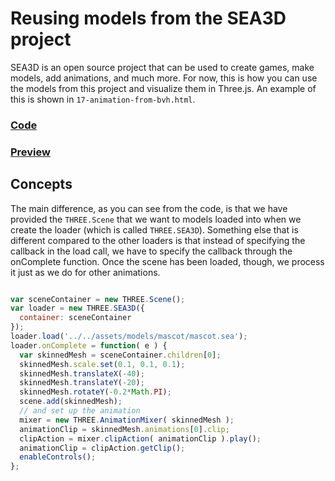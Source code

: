 # Reusing models from the SEA3D project
SEA3D is an open source project that can be used to create games, make
models, add animations, and much more.  For now, this is how you can use the models from this project 
and visualize them in Three.js. An example of this is shown in `17-animation-from-bvh.html`.

<a href="https://github.com/cg2021c/threejs-presentation-diamonds/blob/main/Learn-Three.js-Third-Edition-master/src/chapter-09/18-animation-from-sea.html"><h3>Code</h3></a>
 
 
<a href="https://cg2021c.github.io/threejs-presentation-diamonds/Learn-Three.js-Third-Edition-master/src/chapter-09/18-animation-from-sea.html"><h3>Preview</h3></a>

## Concepts
The main difference, as you can see from the code, is that we have provided
the `THREE.Scene` that we want to models loaded into when we create the loader
(which is called `THREE.SEA3D`). Something else that is different compared to the
other loaders is that instead of specifying the callback in the load call, we have
to specify the callback through the onComplete function. Once the scene has been
loaded, though, we process it just as we do for other animations.
```js

var sceneContainer = new THREE.Scene();
var loader = new THREE.SEA3D({
  container: sceneContainer
});
loader.load('../../assets/models/mascot/mascot.sea');
loader.onComplete = function( e ) {
  var skinnedMesh = sceneContainer.children[0];
  skinnedMesh.scale.set(0.1, 0.1, 0.1);
  skinnedMesh.translateX(-40);
  skinnedMesh.translateY(-20);
  skinnedMesh.rotateY(-0.2*Math.PI);
  scene.add(skinnedMesh);
  // and set up the animation
  mixer = new THREE.AnimationMixer( skinnedMesh );
  animationClip = skinnedMesh.animations[0].clip;
  clipAction = mixer.clipAction( animationClip ).play(); 
  animationClip = clipAction.getClip();
  enableControls();
};
  
```
